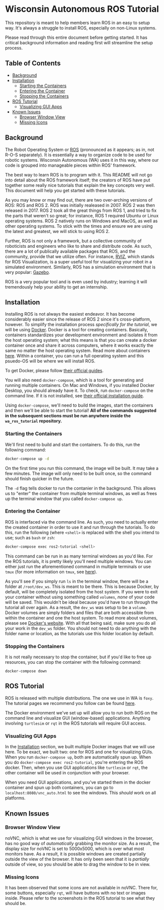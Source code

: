 # Wisconsin Autonomous ROS Tutorial

This repository is meant to help members learn ROS in an easy to setup way. It's always a struggle to install ROS, especially on non-Linux systems. 

Please read through this entire document before getting started. It has critical background information and reading first will streamline the setup process.

## Table of Contents

- [Background](#background)
- [Installation](#installation)
  - [Starting the Containers](#starting-the-containers)
  - [Entering the Container](#entering-the-container)
  - [Stopping the Containers](#stopping-the-containers)
- [ROS Tutorial](#ros-tutorial)
	- [Visualizing GUI Apps](#visualizing-gui-apps)
- [Known Issues](#known-issues)
	- [Browser Window View](#browser-window-view)
	- [Missing Icons](#missing-icons)

## Background

The Robot Operating System or [ROS](https://www.ros.org/) (pronounced as it appears; as in, not R-O-S separately). It is essentially a way to organize code to be used for robotic systems. Wisconsin Autonomous (WA) uses it in this way, where our code is grouped into manageable pieces within ROS' framework.

The best way to learn ROS is to program with it. This README will not go into detail about the ROS framework itself; the creators of ROS have put together some really nice tutorials that explain the key concepts very well. This document will help you get started with these tutorials.

As you may know or may find out, there are two over-arching versions of ROS: ROS and ROS 2. ROS was initially realeased in 2007. ROS 2 was then released in 2017. ROS 2 took all the great things from ROS 1, and tried to fix the parts that weren't so great; for instance, ROS 1 required Ubuntu or Linux operating systems. ROS 2 natively runs on Windows and MacOS, as well as other operating systems. To stick with the times and ensure we are using the latest and greatest, we will stick to using ROS 2.

Further, ROS is not only a framework, but a collective community of roboticists and engineers who like to share and distribute code. As such, there are a lot of publically available packages that ROS, and the community, provide that we utilize often. For instance, [RVIZ](https://github.com/ros2/rviz), which stands for ROS Visualization, is a super useful tool for visualizing your robot in a simulated environment. Similarly, ROS has a simulation environment that is very popular: [Gazebo](http://gazebosim.org/tutorials?tut=ros2_overview).

ROS is a very popular tool and is even used by industry; learning it will tremendously help your ability to get an internship.

## Installation

Installing ROS is not always the easiest endeavor. It has become considerably easier since the release of ROS 2 since it's cross-platform, however. To simplify the installation process _specifically for the tutorial_, we will be using [Docker](https://www.docker.com/). Docker is a tool for creating containers. Basically, containers standardizes your development environment and isolates it from the host operating system; what this means is that you can create a docker container once and share it across computers, where it works exactly the same no matter the host operating system. Read more about containers [here](https://www.docker.com/resources/what-container). Within a container, you can run a full operating system and this psuedo-OS will be where we will install ROS. 

To get Docker, please follow [their official guides](https://docs.docker.com/get-docker/). 

You will also need `docker-compose`, which is a tool for generating and running multiple containers. On Mac and Windows, if you installed Docker Desktop, you should already have it. To check, run `docker-compose` on the command line. If it is not installed, see [their official installation guide](https://docs.docker.com/compose/install/).

Using `docker-compose`, we'll need to build the images, start the containers and then we'll be able to start the tutorial! **All of the commands suggested in the subsequent sections must be run anywhere inside the `wa_ros_tutorial` repository.**

### Starting the Containers

We'll first need to build and start the containers. To do this, run the following command:

```bash
docker-compose up -d
```

On the first time you run this command, the image will be built. It may take a few minutes. The image will only need to be built once, so the command should finish quicker in the future.

The `-d` flag tells docker to run the contanier in the background. This allows us to "enter" the container from multiple terminal windows, as well as frees up the terminal window that you called `docker-compose up`.

### Entering the Container

ROS is interfaced via the command line. As such, you need to actually enter the created container in order to use it and run through the tutorials. To do this, run the following (where `<shell>` is replaced with the shell you intend to use; such as `bash` or `zsh`:

```bash
docker-compose exec ros2-tutorial <shell>
```

This command can be run in as many terminal windows as you'd like. For the ROS tutorials, it is pretty likely you'll need multiple windows. You can either just run the aforementioned command in multiple terminals or use `tmux` (for more information on `tmux`, see [here](https://www.hamvocke.com/blog/a-quick-and-easy-guide-to-tmux/)).

As you'll see if you simply run `ls` in the terminal window, there will be a folder at `/root/dev_ws`. This is meant to be there. This is because Docker, by default, will be completely isolated from the host system. If you were to exit your container without using something called `volumes`, _none_ of your code will be saved. This wouldn't be ideal because you'd have to run through the tutorial all over again. As a result, the `dev_ws` was setup to be a `volume`. Docker volumes are simply folders and files that are both accessible from within the container and one the host system. To read more about volumes, please see [Docker's website](https://docs.docker.com/storage/volumes/). With all that being said, make sure you do all your work in the `dev_ws` folder. You should not need to do anything with the folder name or location, as the tutorials use this folder location by default.

### Stopping the Containers

It is not really necessary to stop the container, but if you'd like to free up resources, you can stop the container with the following command:

```
docker-compose down
```

## ROS Tutorial

ROS is released with multiple distributions. The one we use in WA is `foxy`. The tutorial pages we recommend you follow can be found [here](https://docs.ros.org/en/foxy/Tutorials.html). 

The Docker environment we've set up will allow you to run both ROS on the command line and visualize GUI (window-based) applications. Anything involving `turtlesim` or `rqt` in the ROS tutorials will require GUI access.

### Visualizing GUI Apps 

In the [Installation](#installation) section, we built multiple Docker images that we will use here. To be exact, we built two: one for ROS and one for visualizing GUIs. When you run `docker-compose up`, both are automatically spun up. When you do `docker-compose exec ros2-tutorial`, you're entering the ROS docker. Then, when you use GUI applications like `turtlesim` or `rqt`, the other container will be used in conjunction with your browser.

When you need GUI applications, and you've started them in the docker container and spun up both containers, you can go to `localhost:8080/vnc_auto.html` to see the windows. This _should_ work on all platforms.

## Known Issues

### Browser Window View

noVNC, which is what we use for visualizing GUI windows in the browser, has no good way of _automatically_ grabbing the monitor size. As a result, the display size for noVNC is set to 5000x5000, which is over what most monitors have. As a result, it is possible windows are created partially outside the view of the browser. It has only been seen that it is _partially_ outside of view, so you should be able to drag the window to be in view.

### Missing Icons 

It has been observed that some icons are not available in noVNC. There for, some buttons, especially `rqt`, will have buttons with no text or images inside. Please refer to the screenshots in the ROS tutorial to see what they should be.

